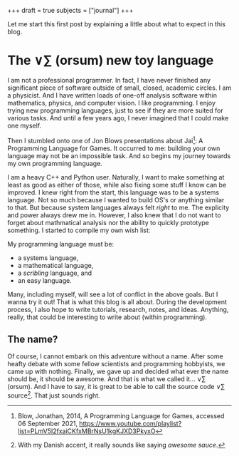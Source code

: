 +++
draft = true
subjects = ["journal"]
+++

Let me start this first post by explaining a little about what to expect in this blog.

# The ∨∑ (orsum) new toy language

I am not a professional programmer. In fact, I have never finished any significant piece of software outside of small, closed, academic circles. I am a physicist. And I have written loads of one-off analysis software within mathematics, physics, and computer vision. I like programming. I enjoy trying new programming languages, just to see if they are more suited for various tasks. And until a few years ago, I never imagined that I could make one myself.

Then I stumbled onto one of Jon Blows presentations about Jai[^BlowVideos]: A Programming Language for Games. It occurred to me: building your own language may not be an impossible task. And so begins my journey towards my own programming language.

[^BlowVideos]: Blow, Jonathan, 2014, A Programming Language for Games, accessed 06 September 2021, https://www.youtube.com/playlist?list=PLmV5I2fxaiCKfxMBrNsU1kgKJXD3PkyxO

I am a heavy C++ and Python user. Naturally, I want to make something at least as good as either of those, while also fixing some stuff I know can be improved. I knew right from the start, this language was to be a systems language. Not so much because I wanted to build OS's or anything similar to that. But because system languages always felt *right* to me. The explicity and power always drew me in. However, I also knew that I do not want to forget about mathmatical analysis nor the ability to quickly prototype something. I started to compile my own wish list:

My programming language must be:
- a systems language,
- a mathematical language,
- a *scribling* language, and
- an easy language.

Many, including myself, will see a lot of conflict in the above goals. But I wanna try it out! That is what this blog is all about. During the development process, I also hope to write tutorials, research, notes, and ideas. Anything, really, that could be interesting to write about (within programming).

## The name?

Of course, I cannot embark on this adventure without a name. After some heafty debate with some fellow scientists and programming hobbyists, we came up with nothing. Finally, we gave up and decided what ever the name should be, it should be awesome. And that is what we called it... ∨∑ (orsum). And I have to say, it is great to be able to call the source code ∨∑ source[^OrsumSource]. That just sounds right.

[^OrsumSource]: With my Danish accent, it really sounds like saying *awesome sauce*.